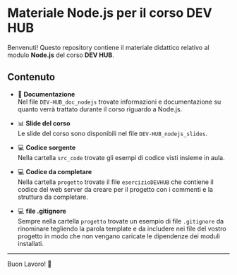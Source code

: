 # Materiale Node.js per il corso DEV HUB

Benvenuti! Questo repository contiene il materiale didattico relativo al modulo **Node.js** del corso **DEV HUB**.

## Contenuto

- 📄 **Documentazione**  
  Nel file `DEV-HUB_doc_nodejs` trovate informazioni e documentazione su quanto verrà trattato durante il corso riguardo a Node.js.

- 📊 **Slide del corso**  
  Le slide del corso sono disponibili nel file `DEV-HUB_nodejs_slides`.

- 💻 **Codice sorgente**  
  Nella cartella `src_code` trovate gli esempi di codice visti insieme in aula.

- 💻 **Codice da completare**  
  Nella cartella `progetto` trovate il file `esercizioDEVHUB` che contiene il codice del web server da creare per il progetto con i commenti e la struttura da completare.

- 💻 **file .gitignore**  
  Sempre nella cartella `progetto` trovate un esempio di file `.gitignore` da rinominare tegliendo la parola template e da includere nei file del vostro progetto in modo che non vengano caricate le dipendenze dei moduli installati.

---

Buon Lavoro! 🚀
